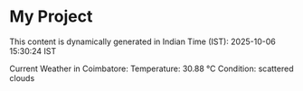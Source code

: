 # My Project

This content is dynamically generated in Indian Time (IST): 2025-10-06 15:30:24 IST


Current Weather in Coimbatore:
Temperature: 30.88 °C
Condition: scattered clouds
